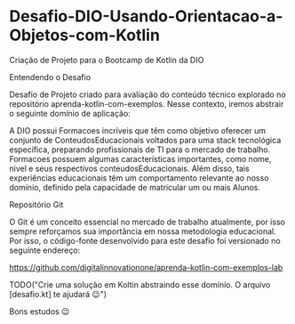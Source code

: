 # Desafio-DIO-Usando-Orientacao-a-Objetos-com-Kotlin
Criação de Projeto para o Bootcamp de Kotlin da DIO 


Entendendo o Desafio
 
Desafio de Projeto criado para avaliação do conteúdo técnico explorado no repositório aprenda-kotlin-com-exemplos. Nesse contexto, iremos abstrair o seguinte domínio de aplicação:
 
A DIO possui Formacoes incríveis que têm como objetivo oferecer um conjunto de ConteudosEducacionais voltados para uma stack tecnológica específica, preparando profissionais de TI para o mercado de trabalho. Formacoes possuem algumas características importantes, como nome, nivel e seus respectivos conteudosEducacionais. Além disso, tais experiências educacionais têm um comportamento relevante ao nosso domínio, definido pela capacidade de matricular um ou mais Alunos.
 
Repositório Git
 
O Git é um conceito essencial no mercado de trabalho atualmente, por isso sempre reforçamos sua importância em nossa metodologia educacional. Por isso, o código-fonte desenvolvido para este desafio foi versionado no seguinte endereço:
 
https://github.com/digitalinnovationone/aprenda-kotlin-com-exemplos-lab
 
TODO("Crie uma solução em Koltin abstraindo esse domínio. O arquivo [desafio.kt] te ajudará 😉")
 
Bons estudos 😉
